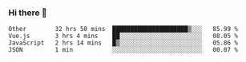 ### Hi there 👋

<!--
**Hundeklemmen/Hundeklemmen** is a ✨ _special_ ✨ repository because its `README.md` (this file) appears on your GitHub profile.

Here are some ideas to get you started:

- 🔭 I’m currently working on ...
- 🌱 I’m currently learning ...
- 👯 I’m looking to collaborate on ...
- 🤔 I’m looking for help with ...
- 💬 Ask me about ...
- 📫 How to reach me: ...
- 😄 Pronouns: ...
- ⚡ Fun fact: ...
-->
<!--START_SECTION:waka-->
```text
Other        32 hrs 50 mins  █████████████████████▒░░░   85.99 % 
Vue.js       3 hrs 4 mins    ██░░░░░░░░░░░░░░░░░░░░░░░   08.05 % 
JavaScript   2 hrs 14 mins   █▒░░░░░░░░░░░░░░░░░░░░░░░   05.86 % 
JSON         1 min           ░░░░░░░░░░░░░░░░░░░░░░░░░   00.07 % 
```
<!--END_SECTION:waka-->
